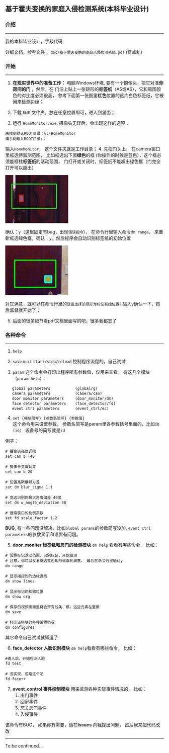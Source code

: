 ## 基于霍夫变换的家庭入侵检测系统(本科毕业设计)

### 介绍

---

我的本科毕业设计，手敲代码

详细文档，参考文件： `doc/基于霍夫变换的家庭入侵检测系统.pdf` (有点乱)


### 开始

---

1. **在现实世界中的准备工作：**  电脑Windows环境, 要有一个摄像头，把它对准**你房间的门** ，然后，在 
门沿上贴上一张矩形的**标签纸**（A5或A6），它和周围颜色的对比度必须很高，
参考下面第一张图里**红色**位置的这片白色标签纸，它被用来检测边缘；

2. 下载 `输出` 文件夹，放在任意位置即可，进入到里面；

4. 运行 `HomeMonitor.exe`, 摄像头无误后，会出现这样的选项：
```aiignore
未找到默认ROOT目录：G:\HomeMonitor
请手动输入ROOT目录:：
```
输入`HomeMonitor`， 这个文件夹就是工作目录；
4. 先把门关上， 在camera窗口里框选待监测范围， 比如框选出下面**绿色**的框 (你操作的时候是蓝色），这个框必须能框柱**标签纸**的活动范围，
门打开或关闭时，标签纸不能超出绿色框（门完全打开可以超出）

<img alt="1.png" src="doc/1.png" width="200"/>

确认：`y`（这里固定有bug，出现`错误指令`）， 在命令行里输入命令`dm range`， 来重新框选绿色框，确认：`y`。然后程序会自动识别标签纸的初始位置

<img alt="2.png" src="doc/2.png" width="200"/>

对其满意，就可以在命令行里的`是否选择该矩形为标记初始位置?`  输入`y`确认一下，然后监督就开始了；

5. 后面的很多细节看pdf文档里面写的吧，很多我都忘了



### 各种命令

---

1. `help`

2. `save`    `quit`  `start/stop/reload`   控制程序流程的，自己试试

3. `param`  这个命令会打印出程序所有参数值，仅用来查看。 有这几个模块 （`param help`）：
```aiignore
   global parameters           (global/g)
   camera parameters           (camera/cam)
   door moniter parameters     (door_moniter/dm)
   face detector parameters    (face_detector/fd)
   event ctrl parameters       (event_ctrl/ec)
```
4. `set {模块简写} {参数名简写} {参数值}`   
这个命令用来设置参数， 参数名简写是param里各参数括号里面的，比如`ID (id) ` 设备号的简写就是`id`

例子：


```aiignore
# 摄像头亮度调暗
set cam b -40

# 摄像头亮度调亮
set cam b 20

# 设置高斯模糊方差
set dm blur_sigma 1.1

# 宽边识别的最大角度偏差 40度
set dm w_angle_deviation 40

# 搜索窗口的比例系数
set fd scale_factor 1.2
```

**BUG**, 有一些问题没解决，比如`Global params`的参数简写没加, `event ctrl parameters`的参数显示和设置有问题。


5. **door_moniter 标签纸和房门的检测模块**  `dm help`  看看有哪些命令， 比如：
```aiignore
# 设置标记活动范围，识别标记，开始监测
# 注意，你可以反复框选蓝色矩形框直到满意， 最后在命令行里确认y
dm range

# 显示捕捉到的边缘直线
dm show lines

# 显示标记的初始位置
dm show org

# 保存的视频画面里将会带有线条、框，这些元素在里面
dm save

# 打印该模块的各种设置情况
dm configures
```
其它命令自己试试就知道了

6. **face_detector 人脸识别模块**  `dm help`看看有哪些命令， 比如：
```aiignore
#输入后，开始检测人脸
fd test

# 没实现，忽略这个吧
fd face++ 
```

7. **event_control 事件控制模块**
用来监测各种实际事件情况的， 比如：
   1. 出门事件
   2. 回家事件
   3. 忘关房门事件
   4. 入侵事件

该命令有BUG， 如果你有需要，请在**Issues**
向我提出问题， 然后我来把代码改改

---

To be continued...